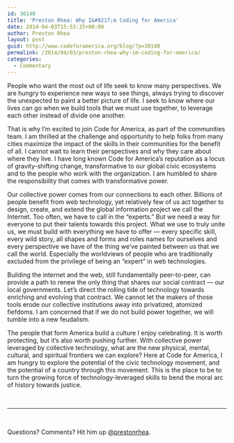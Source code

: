 ```yaml
---
id: 30140
title: 'Preston Rhea: Why I&#8217;m Coding for America'
date: 2014-04-03T15:53:25+00:00
author: Preston Rhea
layout: post
guid: http://www.codeforamerica.org/blog/?p=30140
permalink: /2014/04/03/preston-rhea-why-im-coding-for-america/
categories:
  - Commentary
---
```

People who want the most out of life seek to know many perspectives. We are hungry to experience new ways to see things, always trying to discover the unexpected to paint a better picture of life. I seek to know where our lives can go when we build tools that we must use together, to leverage each other instead of divide one another.

That is why I&#8217;m excited to join Code for America, as part of the communities team. I am thrilled at the challenge and opportunity to help folks from many cities maximize the impact of the skills in their communities for the benefit of all. I cannot wait to learn their perspectives and why they care about where they live. I have long known Code for America&#8217;s reputation as a locus of gravity-shifting change, transformative to our global civic ecosystems and to the people who work with the organization. I am humbled to share the responsibility that comes with transformative power.

Our collective power comes from our connections to each other. Billions of people benefit from web technology, yet relatively few of us act together to design, create, and extend the global information project we call the Internet. Too often, we have to call in the &#8220;experts.&#8221; But we need a way for everyone to put their talents towards this project. What we use to truly unite us, we must build with everything we have to offer &#8212; every specific skill, every wild story, all shapes and forms and roles names for ourselves and every perspective we have of the thing we&#8217;ve painted between us that we call the world. Especially the worldviews of people who are traditionally excluded from the privilege of being an &#8220;expert&#8221; in web technologies.

Building the internet and the web, still fundamentally peer-to-peer, can provide a path to renew the only thing that shares our social contract &#8212; our local governments. Let&#8217;s direct the rolling tide of technology towards enriching and evolving that contract. We cannot let the makers of those tools erode our collective institutions away into privatized, atomized fiefdoms. I am concerned that if we do not build power together, we will tumble into a new feudalism.

The people that form America build a culture I enjoy celebrating. It is worth protecting, but it&#8217;s also worth pushing further. With collective power leveraged by collective technology, what are the new physical, mental, cultural, and spiritual frontiers we can explore? Here at Code for America, I am hungry to explore the potential of the civic technology movement, and the potential of a country through this movement. This is the place to be to turn the growing force of technology-leveraged skills to bend the moral arc of history towards justice.

&nbsp;

* * *

&nbsp;

Questions? Comments? Hit him up [@prestonrhea](http://twitter.com/prestonrhea).